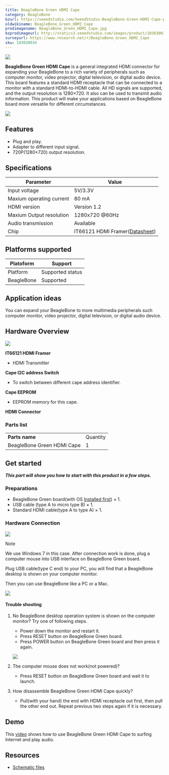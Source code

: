 ```yaml
---
title: BeagleBone Green HDMI Cape
category: BeagleBone
bzurl: https://seeedstudio.com/SeeedStudio-BeagleBone-Green-HDMI-Cape-p-2570.html
oldwikiname: BeagleBone_Green_HDMI_Cape
prodimagename: BeagleBone_Green_HDMI_Cape.jpg
bzprodimageurl: http://statics3.seeedstudio.com/images/product/103030034 1.jpg
surveyurl: https://www.research.net/r/BeagleBone_Green_HDMI_Cape
sku: 103030034
---
```


![](/assets/BeagleBone_Green_HDMI_Cape/img/BeagleBone_Green_HDMI_Cape.jpg)

**BeagleBone Green HDMI Cape** is a general integrated HDMI connector for expanding your BeagleBone to a rich variety of peripherals such as computer monitor, video projector, digital television, or digital audio device. This board features a standard HDMI receptacle that can be connected to a monitor with a standard HDMI-to-HDMI cable. All HD signals are supported, and the output resolution is 1280×720. It also can be used to transmit audio information. This product will make your applications based on BeagleBone board more versatile for different circumstances.

[![](/assets/common/Get_One_Now_Banner.png)](http://www.seeedstudio.com/depot/BeagleBone-Green-HDMI-Cape-p-2570.html)

Features
--------

-   Plug and play.
-   Adapter to different input signal.
-   720P(1280×720) output resolution.

Specifications
-------------

| Parameter                | Value                                                                                                  |
|--------------------------|--------------------------------------------------------------------------------------------------------|
| Input voltage            | 5V/3.3V                                                                                                |
| Maxium operating current | 80 mA                                                                                                  |
| HDMI version             | Version 1.2                                                                                            |
| Maxium Output resolution | 1280x720 @60Hz                                                                                         |
| Audio transmission       | Available                                                                                              |
| Chip                     | IT66121 HDMI Framer([Datasheet](/assets/BeagleBone_Green_HDMI_Cape/res/IT66121FN_Datasheet_v1.02.pdf)) |

Platforms supported
-------------------

| Platoform  | Support          |
|------------|------------------|
| Platform   | Supported status |
| BeagleBone | Supported        |

Application ideas
-----------------

You can expand your BeagleBone to more multimedia peripherals such computer monitor, video projector, digital television, or digital audio device.

Hardware Overview
-----------------

![](/assets/BeagleBone_Green_HDMI_Cape/img/BeagleBone_Green_HDMI_Cape_Componentss.jpg)


**IT66121 HDMI Framer**

   - HDMI Transmitter

**Cape I2C address Switch**

   - To switch between different cape address identifier.

**Cape EEPROM**

   - EEPROM memory for this cape.

**HDMI Connector**

### Parts list

|                            |          |
|----------------------------|----------|
| **Parts name**             | Quantity |
| BeagleBone Green HDMI Cape | 1        |

Get started
-----------

***This part will show you how to start with this product in a few steps.***

### Preparations

-   BeagleBone Green board(with OS [Installed first](http://beagleboard.org/getting-started)) × 1.
-   USB cable (type A to micro type B) × 1.
-   Standard HDMI cable(type A to type A) × 1.

### Hardware Connection

![](/assets/BeagleBone_Green_HDMI_Cape/img/BeagleBone_Green_HDMI_Cape_Connection_1200_s.jpg)

<div class="admonition note">
<p class="admonition-title">Note</p>
We use Windows 7 in this case. After connection work is done, plug a computer mouse into USB interface on BeagleBone Green board.
</div>

Plug USB cable(type C end) to your PC, you will find that a BeagleBone desktop is shown on your computer monitor.

Then you can use BeagleBone like a PC or a Mac.

![](/assets/BeagleBone_Green_HDMI_Cape/img/Bbb_vnc.jpg)

#### Trouble shooting

1. No BeagleBone desktop operation system is shown on the computer monitor? Try one of following steps.

    - Power down the monitor and restart it.
    - Press RESET button on BeagleBone Green board.
    - Press POWER button on BeagleBone Green board and then press it again.


    ![](/assets/BeagleBone_Green_HDMI_Cape/img/Beaglebone-Green_s.jpg)

2. The computer mouse does not work(not powered)?
    -   Press RESET button on BeagleBone Green board and wait it to launch.

3. How disassemble BeagleBone Green HDMI Cape quickly?
    -   Pull(with your hand) the end with HDMI receptacle out first, then pull the other end out. Repeat previous two steps again if it is necessary.

Demo
----

This [video](https://www.youtube.com/watch?v=-xvbXSd_9TY&feature=youtu.be) shows how to use BeagleBone Green HDMI Cape to surfing Internet and play audio.

Resources
---------

- [Schematic files](/assets/BeagleBone_Green_HDMI_Cape/res/Schematic_Files.zip)

<!-- This Markdown file was created from http://www.seeedstudio.com/wiki/BeagleBone_Green_HDMI_Cape -->
